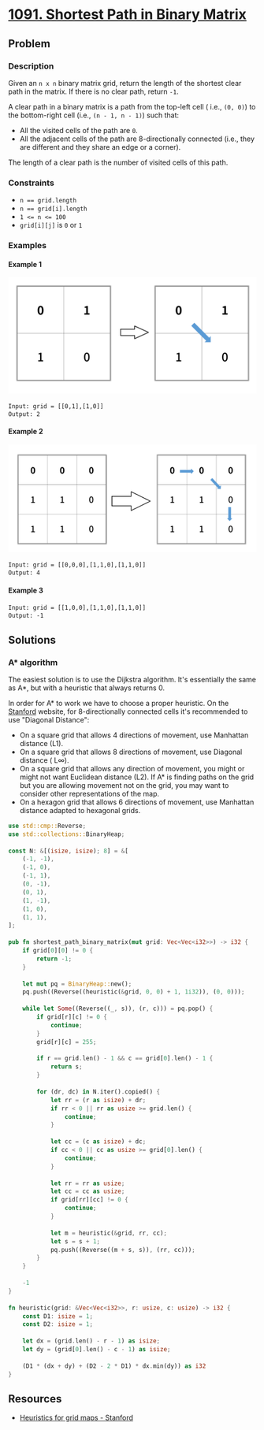 # [1091. Shortest Path in Binary Matrix](https://leetcode.com/problems/shortest-path-in-binary-matrix/)

## Problem

### Description

Given an `n x n` binary matrix grid, return the length of the shortest clear
path in the matrix. If there is no clear path, return `-1`.

A clear path in a binary matrix is a path from the top-left cell (
i.e., `(0, 0)`) to the bottom-right cell (i.e., `(n - 1, n - 1)`) such that:

* All the visited cells of the path are `0`.
* All the adjacent cells of the path are 8-directionally connected (i.e., they
  are different and they share an edge or a corner).

The length of a clear path is the number of visited cells of this path.

### Constraints

* `n == grid.length`
* `n == grid[i].length`
* `1 <= n <= 100`
* `grid[i][j]` is `0` or `1`

### Examples

#### Example 1

![image](resources/1091/ex1.png)

```text
Input: grid = [[0,1],[1,0]]
Output: 2
```

#### Example 2

![image](resources/1091/ex2.png)

```text
Input: grid = [[0,0,0],[1,1,0],[1,1,0]]
Output: 4
```

#### Example 3

```text
Input: grid = [[1,0,0],[1,1,0],[1,1,0]]
Output: -1
```

## Solutions

### A* algorithm

The easiest solution is to use the Dijkstra algorithm. It's essentially the same
as A*, but with a heuristic that always returns 0.

In order for A* to work we have to choose a proper heuristic. On the
[Stanford](http://theory.stanford.edu/~amitp/GameProgramming/Heuristics.html#heuristics-for-grid-maps)
website, for 8-directionally connected cells it's recommended to use "Diagonal
Distance":

* On a square grid that allows 4 directions of movement, use Manhattan
  distance (L1).
* On a square grid that allows 8 directions of movement, use Diagonal distance (
  L∞).
* On a square grid that allows any direction of movement, you might or might not
  want Euclidean distance (L2). If A* is finding paths on the grid but you are
  allowing movement not on the grid, you may want to consider other
  representations of the map.
* On a hexagon grid that allows 6 directions of movement, use Manhattan distance
  adapted to hexagonal grids.

```rust
use std::cmp::Reverse;
use std::collections::BinaryHeap;

const N: &[(isize, isize); 8] = &[
    (-1, -1),
    (-1, 0),
    (-1, 1),
    (0, -1),
    (0, 1),
    (1, -1),
    (1, 0),
    (1, 1),
];

pub fn shortest_path_binary_matrix(mut grid: Vec<Vec<i32>>) -> i32 {
    if grid[0][0] != 0 {
        return -1;
    }

    let mut pq = BinaryHeap::new();
    pq.push((Reverse((heuristic(&grid, 0, 0) + 1, 1i32)), (0, 0)));

    while let Some((Reverse((_, s)), (r, c))) = pq.pop() {
        if grid[r][c] != 0 {
            continue;
        }
        grid[r][c] = 255;

        if r == grid.len() - 1 && c == grid[0].len() - 1 {
            return s;
        }

        for (dr, dc) in N.iter().copied() {
            let rr = (r as isize) + dr;
            if rr < 0 || rr as usize >= grid.len() {
                continue;
            }

            let cc = (c as isize) + dc;
            if cc < 0 || cc as usize >= grid[0].len() {
                continue;
            }

            let rr = rr as usize;
            let cc = cc as usize;
            if grid[rr][cc] != 0 {
                continue;
            }

            let m = heuristic(&grid, rr, cc);
            let s = s + 1;
            pq.push((Reverse((m + s, s)), (rr, cc)));
        }
    }

    -1
}

fn heuristic(grid: &Vec<Vec<i32>>, r: usize, c: usize) -> i32 {
    const D1: isize = 1;
    const D2: isize = 1;

    let dx = (grid.len() - r - 1) as isize;
    let dy = (grid[0].len() - c - 1) as isize;

    (D1 * (dx + dy) + (D2 - 2 * D1) * dx.min(dy)) as i32
}
```

## Resources

* [Heuristics for grid maps - Stanford](http://theory.stanford.edu/~amitp/GameProgramming/Heuristics.html#heuristics-for-grid-maps)